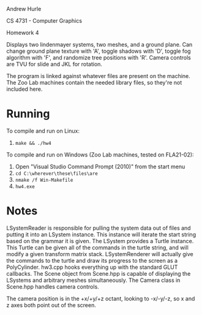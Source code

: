 Andrew Hurle

CS 4731 - Computer Graphics

Homework 4

Displays two lindenmayer systems, two meshes, and a ground plane.  Can
change ground plane texture with 'A', toggle shadows with 'D', toggle
fog algorithm with 'F', and randomize tree positions with 'R'.  Camera
controls are TVU for slide and JKL for rotation.

The program is linked against whatever files are present on the machine.
The Zoo Lab machines contain the needed library files, so they're not
included here.

Running
=====

To compile and run on Linux:

1. `make && ./hw4`


To compile and run on Windows (Zoo Lab machines, tested on FLA21-02):

1. Open "Visual Studio Command Prompt (2010)" from the start menu
2. `cd C:\wherever\these\files\are`
3. `nmake /f Win-Makefile`
4. `hw4.exe`

Notes
=====

LSystemReader is responsible for pulling the system data out of files
and putting it into an LSystem instance.  This instance will iterate the
start string based on the grammar it is given.  The LSystem provides a
Turtle instance.  This Turtle can be given all of the commands in the
turtle string, and will modify a given transform matrix stack.
LSystemRenderer will actually give the commands to the turtle and draw
its progress to the screen as a PolyCylinder.  hw3.cpp hooks everything
up with the standard GLUT callbacks.  The Scene object from Scene.hpp
is capable of displaying the LSystems and arbitrary meshes
simultaneously.  The Camera class in Scene.hpp handles camera controls.

The camera position is in the +x/+y/+z octant, looking to -x/-y/-z, so x
and z axes both point out of the screen.

